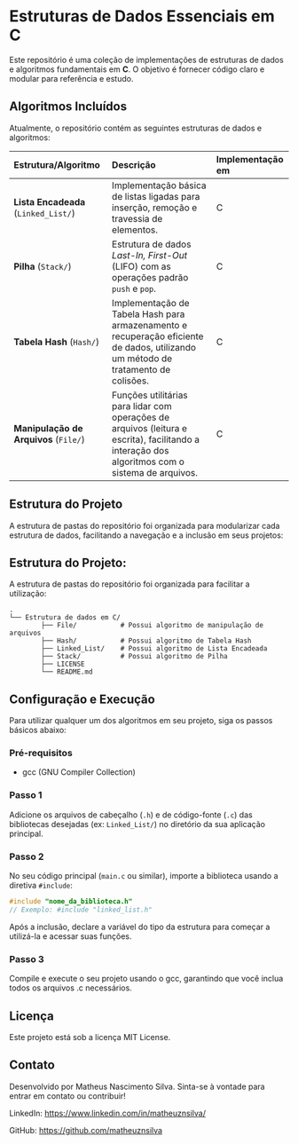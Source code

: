 # Estruturas de Dados Essenciais em C

Este repositório é uma coleção de implementações de estruturas de dados e algoritmos fundamentais em **C**. O objetivo é fornecer código claro e modular para referência e estudo.

## Algoritmos Incluídos

Atualmente, o repositório contém as seguintes estruturas de dados e algoritmos:

| Estrutura/Algoritmo | Descrição | Implementação em |
| :--- | :--- | :--- |
| **Lista Encadeada** (`Linked_List/`) | Implementação básica de listas ligadas para inserção, remoção e travessia de elementos. | C |
| **Pilha** (`Stack/`) | Estrutura de dados *Last-In, First-Out* (LIFO) com as operações padrão `push` e `pop`. | C |
| **Tabela Hash** (`Hash/`) | Implementação de Tabela Hash para armazenamento e recuperação eficiente de dados, utilizando um método de tratamento de colisões. | C |
| **Manipulação de Arquivos** (`File/`) | Funções utilitárias para lidar com operações de arquivos (leitura e escrita), facilitando a interação dos algoritmos com o sistema de arquivos. | C |

## Estrutura do Projeto

A estrutura de pastas do repositório foi organizada para modularizar cada estrutura de dados, facilitando a navegação e a inclusão em seus projetos:

## Estrutura do Projeto:

A estrutura de pastas do repositório foi organizada para facilitar a utilização:
```
.
└── Estrutura de dados em C/
        ├── File/           # Possui algoritmo de manipulação de arquivos
        ├── Hash/           # Possui algoritmo de Tabela Hash
        ├── Linked_List/    # Possui algoritmo de Lista Encadeada
        ├── Stack/          # Possui algoritmo de Pilha
        ├── LICENSE
        └── README.md

```
## Configuração e Execução

Para utilizar qualquer um dos algoritmos em seu projeto, siga os passos básicos abaixo:

### Pré-requisitos
* gcc (GNU Compiler Collection)

### Passo 1
Adicione os arquivos de cabeçalho (`.h`) e de código-fonte (`.c`) das bibliotecas desejadas (ex: `Linked_List/`) no diretório da sua aplicação principal.

### Passo 2
No seu código principal (`main.c` ou similar), importe a biblioteca usando a diretiva `#include`:
```c
#include "nome_da_biblioteca.h" 
// Exemplo: #include "linked_list.h"
```
Após a inclusão, declare a variável do tipo da estrutura para começar a utilizá-la e acessar suas funções.

### Passo 3
Compile e execute o seu projeto usando o gcc, garantindo que você inclua todos os arquivos .c necessários.

## Licença
Este projeto está sob a licença MIT License.

## Contato
Desenvolvido por Matheus Nascimento Silva. Sinta-se à vontade para entrar em contato ou contribuir!

LinkedIn: https://www.linkedin.com/in/matheuznsilva/

GitHub: https://github.com/matheuznsilva